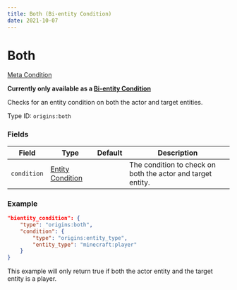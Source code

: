 ```yaml
---
title: Both (Bi-entity Condition)
date: 2021-10-07
---
```

# Both

[Meta Condition](../meta_conditions.md)

**Currently only available as a [Bi-entity Condition](../bientity_conditions.md)**

Checks for an entity condition on both the actor and target entities.

Type ID: `origins:both`

### Fields

Field | Type | Default | Description
------|------|---------|-------------
`condition` | [Entity Condition](../entity_conditions.md) | | The condition to check on both the actor and target entity.

### Example
```json
"bientity_condition": {
    "type": "origins:both",
    "condition": {
        "type": "origins:entity_type",
        "entity_type": "minecraft:player"
    }
}
```
This example will only return true if both the actor entity and the target entity is a player.